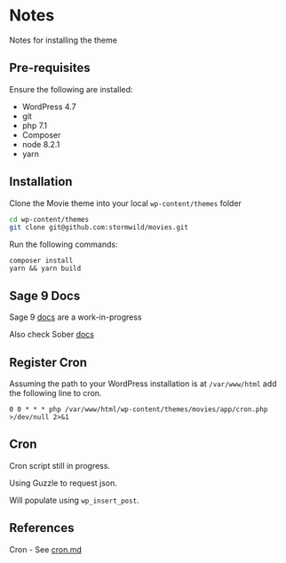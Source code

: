 # Notes

Notes for installing the theme

## Pre-requisites

Ensure the following are installed:

- WordPress 4.7
- git
- php 7.1
- Composer
- node 8.2.1
- yarn

## Installation

Clone the Movie theme into your local `wp-content/themes` folder

```bash
cd wp-content/themes
git clone git@github.com:stormwild/movies.git 
```

Run the following commands:

```
composer install
yarn && yarn build
```

## Sage 9 Docs

Sage 9 [docs](https://github.com/roots/docs/tree/sage-9/sage) are a work-in-progress

Also check Sober [docs](https://github.com/soberwp/controller#usage)

## Register Cron

Assuming the path to your WordPress installation is at `/var/www/html` add the following line to cron.

```
0 0 * * * php /var/www/html/wp-content/themes/movies/app/cron.php >/dev/null 2>&1
```

## Cron

Cron script still in progress.

Using Guzzle to request json.

Will populate using `wp_insert_post`.

## References

Cron - See [cron.md](docs/cron.md)
